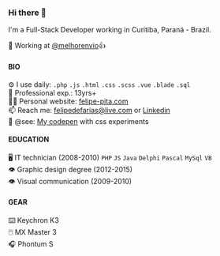 ### Hi there 👋
I'm a Full-Stack Developer working in Curitiba, Paraná - Brazil.

💙 Working at [@melhorenvio](https://github.com/melhorenvio)👍 <br>

#### BIO
⚙️ I use daily: `.php` `.js` `.html` `.css` `.scss` `.vue` `.blade` `.sql` <br>
👴 Professional exp.: 13yrs+ <br>
🧑‍🏭 Personal website: [felipe-pita.com](https://felipe-pita.com) <br>
📫 Reach me: felipedefarias@live.com or [Linkedin](www.linkedin.com/in/felipedefarias) <br>
💅 @see: [My codepen](https://codepen.io/felipedefarias/pens/popular) with css experiments <br>

#### EDUCATION
🖥️ IT technician (2008-2010) `PHP` `JS` `Java` `Delphi` `Pascal` `MySql` `VB` <br>
👁️ Graphic design degree (2012-2015) <br>
👁️ Visual communication (2009-2010) <br>

#### GEAR
⌨️ Keychron K3 <br>
🖱️ MX Master 3 <br>
🎧 Phontum S <br>
